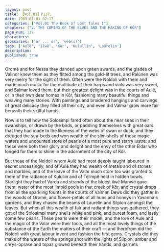 ```yaml
---
layout: post
title: 【Vol.01】P137.
date: 1983-01-01 02:17
categories: ["Vol.01 The Book of Lost Tales I"]
chapters: ["V. THE COMING OF THE ELVES AND THE MAKING OF KÔR"]
page_num: 137
characters: 
glossaries: ['or ... or', 'web(s)']
tags: ['Aulë', 'Ilwë', 'Kôr', 'Kulullin', 'Laurelin']
description: 
published: true
---
```


<p style="text-indent: 0;">
Oromë and for Nessa they danced upon green swards, and the glades of Valinor knew them as they flitted among the gold-lit trees, and Palúrien was very merry for the sight of them. Often were the Noldoli with them and made much music for the multitude of their harps and viols was very sweet, and Salmar loved them; but their greatest delight was in the courts of Aulë, or in their own dear homes in Kôr, fashioning many beautiful things and weaving many stories. With paintings and broidered hangings and carvings of great delicacy they filled all their city, and even did Valmar grow more fair beneath their skilful hands.
</p>

Now is to tell how the Solosimpi fared often about the near seas in their swanships, or drawn by the birds, or paddling themselves with great oars that they had made to the likeness of the webs of swan or duck; and they dredged the sea-beds and won wealth of the slim shells of those magic waters and uncounted store of pearls of a most pure and starry lustre: and these were both their glory and delight and the envy of the other Eldar who longed for them to shine in the adornment of the city of Kôr.

But those of the Noldoli whom Aulë had most deeply taught laboured in secret unceasingly, and of Aulë they had wealth of metals and of stones and marbles, and of the leave of the Valar much store too was granted to them of the radiance of Kulullin and of Telimpë held in hidden bowls. Starlight they had of Varda and strands of the bluest <I>ilwë</I> Manwë gave them; water of the most limpid pools in that creek of Kôr, and crystal drops from all the sparkling founts in the courts of Valmar. Dews did they gather in the woods of Oromë, and flower-petals of all hues and honeys in Yavanna's gardens, and they chased the beams of Laurelin and Silpion amongst the leaves. But when all this wealth of fair and radiant things was gathered, they got of the Solosimpi many shells white and pink, and purest foam, and lastly some few pearls. These pearls were their model, and the lore of Aulë and the magic of the Valar were their tools, and all the most lovely things of the substance of the Earth the matters of their craft — and therefrom did the Noldoli with great labour invent and fashion the first gems. Crystals did they make of the waters of the springs shot with the lights of Silpion; amber and chrys-oprase and topaz glowed beneath their hands, and garnets

